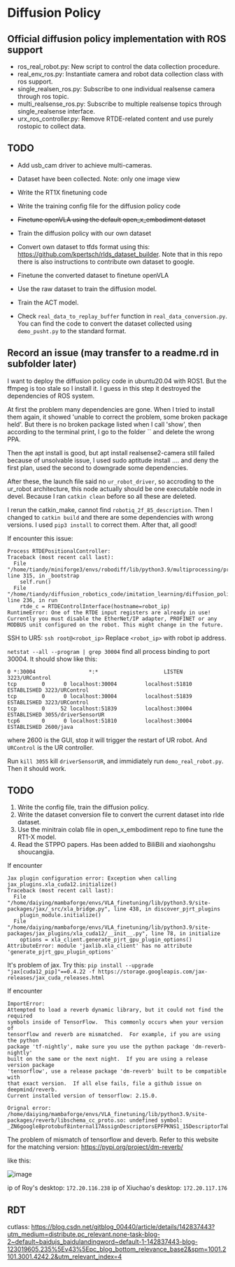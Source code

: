 # Diffusion Policy

## Official diffusion policy implementation with ROS support
- ros_real_robot.py: New script to control the data collection procedure.
- real_env_ros.py: Instantiate camera and robot data collection class with ros support.
- single_realsen_ros.py: Subscribe to one individual realsense camera through ros topic.
- multi_realsense_ros.py: Subscribe to multiple realsense topics through single_realsense interface.
- urx_ros_controller.py: Remove RTDE-related content and use purely rostopic to collect data. 

## TODO
- Add usb_cam driver to achieve multi-cameras.
- Dataset have been collected. Note: only one image view
- Write the RT1X finetuning code
- Write the training config file for the diffusion policy code

- ~~Finetune openVLA using the default open_x_embodiment dataset~~
- Train the diffusion policy with our own dataset

- Convert own dataset to tfds format using this: https://github.com/kpertsch/rlds_dataset_builder. Note that in this repo there is also instructions to contribute own dataset to google.
- Finetune the converted dataset to finetune openVLA
- Use the raw dataset to train the diffusion model.
- Train the ACT model.

- Check `real_data_to_replay_buffer` function in `real_data_conversion.py`. You can find the code to convert the dataset collected using `demo_pusht.py` to the standard format.


## Record an issue (may transfer to a readme.rd in subfolder later)
I want to deploy the diffusion policy code in ubuntu20.04 with ROS1. But the ffmpeg is too stale so I install it. I guess in this step it destroyed the dependencies of ROS system.

At first the problem many dependencies are gone. When I tried to install them again, it showed 'unable to correct the problem, some broken package held'. But there is no broken package listed when I call 'show', then according to the terminal print, I go to the folder `` and delete the wrong PPA.

Then the apt install is good, but apt install realsense2-camera still failed because of unsolvable issue, I used sudo aptitude install .... and deny the first plan, used the second to downgrade some dependencies.

After these, the launch file said no `ur_robot_driver`, so accroding to the ur_robot architecture, this node actually should be one executable node in devel. Because I ran `catkin clean` before so all these are deleted. 

I rerun the catkin_make, cannot find `robotiq_2f_85_description`. Then I changed to `catkin build` and there are some dependencies with wrong versions. I used `pip3 install` to correct them. After that, all good!

If encounter this issue:

```
Process RTDEPositionalController:
Traceback (most recent call last):
  File "/home/tiandy/miniforge3/envs/robodiff/lib/python3.9/multiprocessing/process.py", line 315, in _bootstrap
    self.run()
  File "/home/tiandy/diffusion_robotics_code/imitation_learning/diffusion_policy/diffusion_policy/real_world/rtde_interpolation_controller.py", line 236, in run
    rtde_c = RTDEControlInterface(hostname=robot_ip)
RuntimeError: One of the RTDE input registers are already in use! Currently you must disable the EtherNet/IP adapter, PROFINET or any MODBUS unit configured on the robot. This might change in the future.
```

SSH to UR5:
`ssh root@<robot_ip>`
Replace `<robot_ip>` with robot ip address.

`netstat --all --program | grep 30004` find all process binding to port 30004. It should show like this:
```
0 *:30004                 *:*                     LISTEN      3223/URControl  
tcp        0      0 localhost:30004         localhost:51810         ESTABLISHED 3223/URControl  
tcp        0      0 localhost:30004         localhost:51839         ESTABLISHED 3223/URControl  
tcp        0     52 localhost:51839         localhost:30004         ESTABLISHED 3055/driverSensorUR
tcp6       0      0 localhost:51810         localhost:30004         ESTABLISHED 2600/java       
```
where 2600 is the GUI, stop it will trigger the restart of UR robot. And `URControl` is the UR controller. 

Run `kill 3055` kill `driverSensorUR`, and immidiately run `demo_real_robot.py`. Then it should work.

## TODO
1. Write the config file, train the diffusion policy.
2. Write the dataset conversion file to convert the current dataset into rlde dataset.
3. Use the minitrain colab file in open_x_embodiment repo to fine tune the RT1-X model.
4. Read the STPPO papers. Has been added to BiliBili and xiaohongshu shoucangjia.

If encounter 

```
Jax plugin configuration error: Exception when calling jax_plugins.xla_cuda12.initialize()
Traceback (most recent call last):
  File "/home/daiying/mambaforge/envs/VLA_finetuning/lib/python3.9/site-packages/jax/_src/xla_bridge.py", line 438, in discover_pjrt_plugins
    plugin_module.initialize()
  File "/home/daiying/mambaforge/envs/VLA_finetuning/lib/python3.9/site-packages/jax_plugins/xla_cuda12/__init__.py", line 78, in initialize
    options = xla_client.generate_pjrt_gpu_plugin_options()
AttributeError: module 'jaxlib.xla_client' has no attribute 'generate_pjrt_gpu_plugin_options'
```

It's problem of jax. Try this:
`pip install --upgrade "jax[cuda12_pip]"==0.4.22 -f https://storage.googleapis.com/jax-releases/jax_cuda_releases.html`

If encounter

```
ImportError: 
Attempted to load a reverb dynamic library, but it could not find the required
symbols inside of TensorFlow.  This commonly occurs when your version of
tensorflow and reverb are mismatched.  For example, if you are using the python
package 'tf-nightly', make sure you use the python package 'dm-reverb-nightly'
built on the same or the next night.  If you are using a release version package
'tensorflow', use a release package 'dm-reverb' built to be compatible with
that exact version.  If all else fails, file a github issue on deepmind/reverb.
Current installed version of tensorflow: 2.15.0.

Orignal error:
/home/daiying/mambaforge/envs/VLA_finetuning/lib/python3.9/site-packages/reverb/libschema_cc_proto.so: undefined symbol: _ZN6google8protobuf8internal17AssignDescriptorsEPFPKNS1_15DescriptorTableEvEPSt9once_flagRKNS0_8MetadataE
```

The problem of mismatch of tensorflow and deverb. Refer to this website for the matching version: https://pypi.org/project/dm-reverb/

like this:

![image](https://github.com/user-attachments/assets/c4b987a4-962e-402e-bd13-481803c0cc53)

ip of Roy's desktop: `172.20.116.238`
ip of Xiuchao's desktop: `172.20.117.176`

## RDT
cutlass: https://blog.csdn.net/gitblog_00440/article/details/142837443?utm_medium=distribute.pc_relevant.none-task-blog-2~default~baidujs_baidulandingword~default-1-142837443-blog-123019605.235%5Ev43%5Epc_blog_bottom_relevance_base2&spm=1001.2101.3001.4242.2&utm_relevant_index=4
